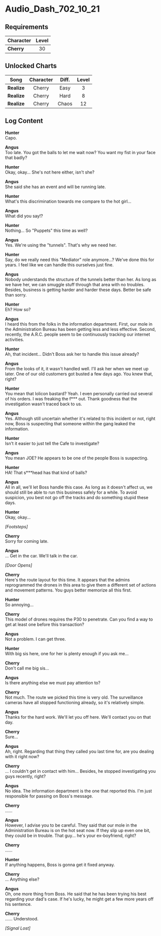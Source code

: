 # Audio_Dash_702_10_21
## Requirements
|Character |Level|
|----------|:---:|
|**Cherry**| 30  |

## Unlocked Charts
|   Song    |Character|Diff.|Level|
|-----------|:-------:|:---:|:---:|
|**Realize**| Cherry  |Easy |  3  |
|**Realize**| Cherry  |Hard |  8  |
|**Realize**| Cherry  |Chaos| 12  |

## Log Content
**Hunter**<br>
Capo.

**Angus**<br>
Too late. You got the balls to let me wait now? You want my fist in your face that badly?

**Hunter**<br>
Okay, okay... She's not here either, isn't she?

**Angus**<br>
She said she has an event and will be running late.

**Hunter**<br>
What's this discrimination towards me compare to the hot girl...

**Angus**<br>
What did you say!?

**Hunter**<br>
Nothing... So "Puppets" this time as well?

**Angus**<br>
Yes. We're using the "tunnels". That's why we need her.

**Hunter**<br>
Say, do we really need this "Mediator" role anymore...? We've done this for years. I feel like we can handle this ourselves just fine.

**Angus**<br>
Nobody understands the structure of the tunnels better than her. As long as we have her, we can smuggle stuff through that area with no troubles. Besides, business is getting harder and harder these days. Better be safe than sorry.

**Hunter**<br>
Eh? How so?

**Angus**<br>
I heard this from the folks in the information department. First, our mole in the Administration Bureau has been getting less and less effective. Second, recently, the A.R.C. people seem to be continuously tracking our internet activities.

**Hunter**<br>
Ah, that incident... Didn't Boss ask her to handle this issue already?

**Angus**<br>
From the looks of it, it wasn't handled well. I'll ask her when we meet up later. One of our old customers got busted a few days ago. You knew that, right?

**Hunter**<br>
You mean that lolicon bastard? Yeah. I even personally carried out several of his orders. I was freaking the f\*\*\* out. Thank goodness that the investigation wasn't traced back to us.

**Angus**<br>
Yes. Although still uncertain whether it's related to this incident or not, right now, Boss is suspecting that someone within the gang leaked the information.

**Hunter**<br>
Isn't it easier to just tell the Cafe to investigate?

**Angus**<br>
You mean JOE? He appears to be one of the people Boss is suspecting.

**Hunter**<br>
HA! That s\*\*\*head has that kind of balls?

**Angus**<br>
All in all, we'll let Boss handle this case. As long as it doesn't affect us, we should still be able to run this business safely for a while. To avoid suspicion, you best not go off the tracks and do something stupid these days.

**Hunter**<br>
Okay, okay...

*\[Footsteps\]*

**Cherry**<br>
Sorry for coming late.

**Angus**<br>
... Get in the car. We'll talk in the car.

*\[Door Opens\]*

**Cherry**<br>
Here's the route layout for this time. It appears that the admins reprogrammed the drones in this area to give them a different set of actions and movement patterns. You guys better memorize all this first.

**Hunter**<br>
So annoying...

**Cherry**<br>
This model of drones requires the P30 to penetrate. Can you find a way to get at least one before this transaction?

**Angus**<br>
Not a problem. I can get three.

**Hunter**<br>
With big sis here, one for her is plenty enough if you ask me...

**Cherry**<br>
Don't call me big sis...

**Angus**<br>
Is there anything else we must pay attention to?

**Cherry**<br>
Not much. The route we picked this time is very old. The surveillance cameras have all stopped functioning already, so it's relatively simple.

**Angus**<br>
Thanks for the hard work. We'll let you off here. We'll contact you on that day.

**Cherry**<br>
Sure...

**Angus**<br>
Ah, right. Regarding that thing they called you last time for, are you dealing with it right now?

**Cherry**<br>
... I couldn't get in contact with him... Besides, he stopped investigating you guys recently, right?

**Angus**<br>
No idea. The information department is the one that reported this. I'm just responsible for passing on Boss's message.

**Cherry**<br>
......

**Angus**<br>
However, I advise you to be careful. They said that our mole in the Administration Bureau is on the hot seat now. If they slip up even one bit, they could be in trouble. That guy... he's your ex\-boyfriend, right?

**Cherry**<br>
......

**Hunter**<br>
If anything happens, Boss is gonna get it fixed anyway.

**Cherry**<br>
... Anything else?

**Angus**<br>
Oh, one more thing from Boss. He said that he has been trying his best regarding your dad's case. If he's lucky, he might get a few more years off his sentence.

**Cherry**<br>
...... Understood.

*[Signal Lost]*